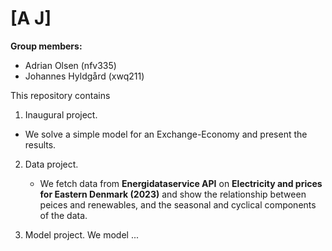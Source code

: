 # \[A J\]

**Group members:**
- Adrian Olsen (nfv335)
- Johannes Hyldgård (xwq211)

This repository contains  
1. Inaugural project.
- We solve a simple model for an Exchange-Economy and present the results.

2. Data project.
   - We fetch data from **Energidataservice API** on **Electricity and prices for Eastern Denmark (2023)** and show the relationship between peices and renewables, and the seasonal and cyclical components of the data.
   
4. Model project. We model ...
